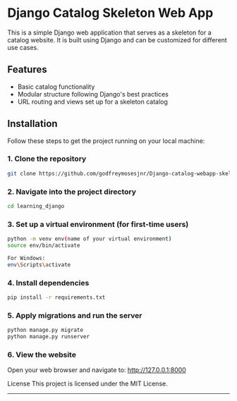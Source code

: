 # Django Catalog Skeleton Web App

This is a simple Django web application that serves as a skeleton for a catalog website. It is built using Django and can be customized for different use cases.

## Features

- Basic catalog functionality
- Modular structure following Django's best practices
- URL routing and views set up for a skeleton catalog

## Installation

Follow these steps to get the project running on your local machine:

### 1. Clone the repository

```bash
git clone https://github.com/godfreymosesjnr/Django-catalog-webapp-skeleton.git
```

### 2. Navigate into the project directory

```bash
cd learning_django
```

### 3. Set up a virtual environment (for first-time users)

```bash
python -m venv env(name of your virtual environment)
source env/bin/activate

For Windows:
env\Scripts\activate
```

### 4. Install dependencies
```bash
pip install -r requirements.txt
```

### 5. Apply migrations and run the server
```bash
python manage.py migrate
python manage.py runserver
```

### 6. View the website
Open your web browser and navigate to:
http://127.0.0.1:8000

License
This project is licensed under the MIT License.

---